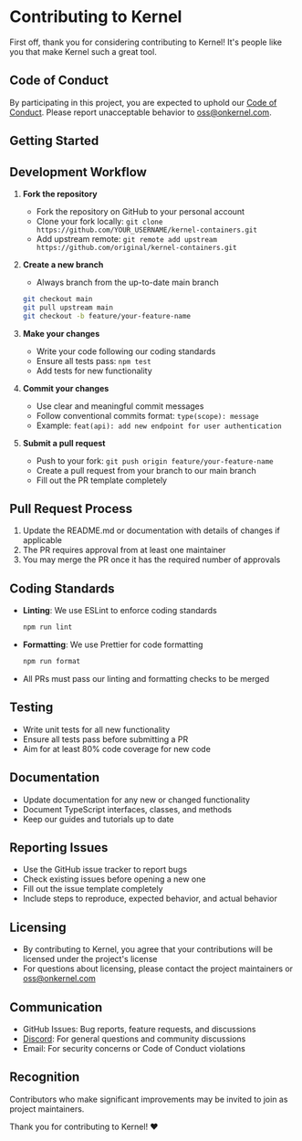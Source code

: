 # Contributing to Kernel

First off, thank you for considering contributing to Kernel! It's people like you that make Kernel such a great tool.

## Code of Conduct

By participating in this project, you are expected to uphold our [Code of Conduct](./CODE_OF_CONDUCT.md). Please report unacceptable behavior to <oss@onkernel.com>.

## Getting Started

## Development Workflow

1. **Fork the repository**
   - Fork the repository on GitHub to your personal account
   - Clone your fork locally: `git clone https://github.com/YOUR_USERNAME/kernel-containers.git`
   - Add upstream remote: `git remote add upstream https://github.com/original/kernel-containers.git`

2. **Create a new branch**
   - Always branch from the up-to-date main branch
   ```bash
   git checkout main
   git pull upstream main
   git checkout -b feature/your-feature-name
   ```

3. **Make your changes**
   - Write your code following our coding standards
   - Ensure all tests pass: `npm test`
   - Add tests for new functionality

4. **Commit your changes**
   - Use clear and meaningful commit messages
   - Follow conventional commits format: `type(scope): message`
   - Example: `feat(api): add new endpoint for user authentication`

5. **Submit a pull request**
   - Push to your fork: `git push origin feature/your-feature-name`
   - Create a pull request from your branch to our main branch
   - Fill out the PR template completely

## Pull Request Process

1. Update the README.md or documentation with details of changes if applicable
2. The PR requires approval from at least one maintainer
3. You may merge the PR once it has the required number of approvals

## Coding Standards

- **Linting**: We use ESLint to enforce coding standards
  ```bash
  npm run lint
  ```
- **Formatting**: We use Prettier for code formatting
  ```bash
  npm run format
  ```
- All PRs must pass our linting and formatting checks to be merged

## Testing

- Write unit tests for all new functionality
- Ensure all tests pass before submitting a PR
- Aim for at least 80% code coverage for new code

## Documentation

- Update documentation for any new or changed functionality
- Document TypeScript interfaces, classes, and methods
- Keep our guides and tutorials up to date

## Reporting Issues

- Use the GitHub issue tracker to report bugs
- Check existing issues before opening a new one
- Fill out the issue template completely
- Include steps to reproduce, expected behavior, and actual behavior

## Licensing

- By contributing to Kernel, you agree that your contributions will be licensed under the project's license
- For questions about licensing, please contact the project maintainers or <oss@onkernel.com>

## Communication

- GitHub Issues: Bug reports, feature requests, and discussions
- [Discord](https://discord.gg/FBrveQRcud): For general questions and community discussions
- Email: For security concerns or Code of Conduct violations

## Recognition

Contributors who make significant improvements may be invited to join as project maintainers.

Thank you for contributing to Kernel! ❤️
